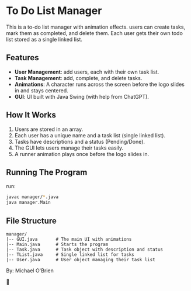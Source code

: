 # To Do List Manager

This is a to-do list manager with animation effects. users can create tasks, mark them as completed, and delete them. Each user gets their own todo list stored as a single linked list.

## Features
- **User Management**: add users, each with their own task list.
- **Task Management**: add, complete, and delete tasks.
- **Animations**: A character runs across the screen before the logo slides in and stays centered.
- **GUI**: UI built with Java Swing (with help from ChatGPT).

## How It Works
1. Users are stored in an array.
2. Each user has a unique name and a task list (single linked list).
3. Tasks have descriptions and a status (Pending/Done).
4. The GUI lets users manage their tasks easily.
5. A runner animation plays once before the logo slides in.

## Running The Program
run:

```bash
javac manager/*.java
java manager.Main
```

## File Structure
```
manager/
|-- GUI.java       # The main UI with animations
|-- Main.java      # Starts the program
|-- Task.java      # Task object with description and status
|-- TList.java     # Single linked list for tasks
|-- User.java      # User object managing their task list
```
By: Michael O'Brien

🚀

